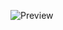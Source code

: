 ![Preview ](https://github.com/Nethmi-Sanjana-Fernando/TO-DO-LIST/assets/169063546/a43aba9c-a7ab-4655-9803-109c5fb32bb7)
